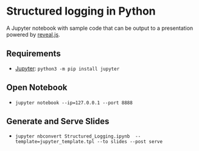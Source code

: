 # Structured logging in Python

A Jupyter notebook with sample code that can be output to a presentation powered by [reveal.js](https://github.com/hakimel/reveal.js). 

## Requirements
- [Jupyter](http://jupyter.org/install.html): `python3 -m pip install jupyter`

## Open Notebook
- `jupyter notebook --ip=127.0.0.1 --port 8888`

## Generate and Serve Slides
- `jupyter nbconvert Structured_Logging.ipynb  --template=jupyter_template.tpl --to slides --post serve`
